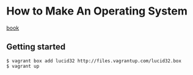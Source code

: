 How to Make An Operating System
======================================================================

[book](https://www.gitbook.com/book/samypesse/how-to-create-an-operating-system/details)


Getting started
----------------------------------------------------------


```
$ vagrant box add lucid32 http://files.vagrantup.com/lucid32.box
$ vagrant up
```
